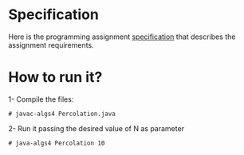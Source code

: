 # Specification
Here is the programming assignment [specification](http://coursera.cs.princeton.edu/algs4/assignments/percolation.html) that describes the assignment requirements.

# How to run it?
1- Compile the files:
```
# javac-algs4 Percolation.java
```
2- Run it passing the desired value of N as parameter
```
# java-algs4 Percolation 10
```
